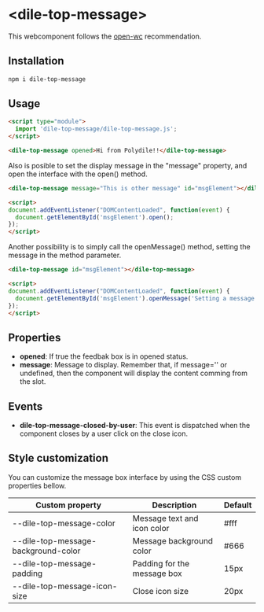 # \<dile-top-message>

This webcomponent follows the [open-wc](https://github.com/open-wc/open-wc) recommendation.

## Installation
```bash
npm i dile-top-message
```

## Usage

```html
<script type="module">
  import 'dile-top-message/dile-top-message.js';
</script>

<dile-top-message opened>Hi from Polydile!!</dile-top-message>
```

Also is posible to set the display message in the "message" property, and open the interface with the open() method.

```html
<dile-top-message message="This is other message" id="msgElement"></dile-top-message>

<script>
document.addEventListener("DOMContentLoaded", function(event) {
  document.getElementById('msgElement').open();
});
</script>
```

Another possibility is to simply call the openMessage() method, setting the message in the method parameter. 

```html
<dile-top-message id="msgElement"></dile-top-message>

<script>
document.addEventListener("DOMContentLoaded", function(event) {
  document.getElementById('msgElement').openMessage('Setting a message and opening the interface in one step');
});
</script>
```

## Properties

- **opened**: If true the feedbak box is in opened status.
- **message**: Message to display. Remember that, if message='' or undefined, then the component will display the content comming from the slot.

## Events

- **dile-top-message-closed-by-user**: This event is dispatched when the component closes by a user click on the close icon.

## Style customization

You can customize the message box interface by using the CSS custom properties bellow.

Custom property | Description | Default
----------------|-------------|---------
--dile-top-message-color | Message text and icon color | #fff
--dile-top-message-background-color | Message background color | #666
--dile-top-message-padding | Padding for the message box | 15px
--dile-top-message-icon-size | Close icon size | 20px